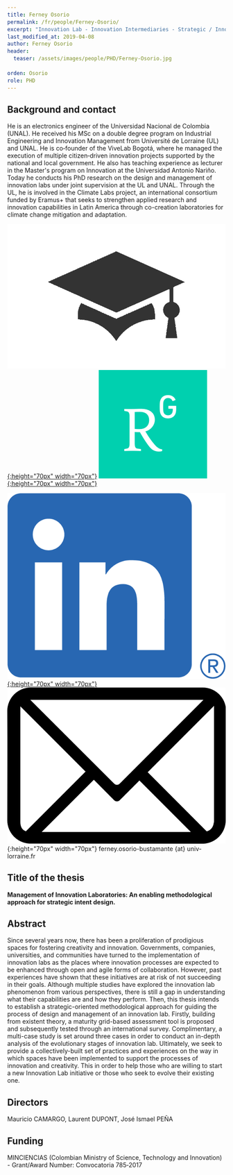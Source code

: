 ```yaml
---
title: Ferney Osorio
permalink: /fr/people/Ferney-Osorio/
excerpt: "Innovation Lab - Innovation Intermediaries - Strategic / Innovatio Management - Maturity Assessment"
last_modified_at: 2019-04-08
author: Ferney Osorio
header:
  teaser: /assets/images/people/PHD/Ferney-Osorio.jpg

orden: Osorio
role: PHD
---
```


## Background and contact 

He is an electronics engineer of the Universidad Nacional de Colombia (UNAL). He received his MSc on a double degree program on Industrial Engineering and Innovation Management from Université de Lorraine (UL) and UNAL. He is co‐founder of the ViveLab Bogotá, where he managed the execution of multiple citizen‐driven innovation projects supported by the national and local government. He also has teaching experience as lecturer in the Master's program on Innovation at the Universidad Antonio Nariño. Today he conducts his PhD research on the design and management of innovation labs under joint supervision at the UL and UNAL. Through the UL, he is involved in the Climate Labs project, an international consortium funded by Eramus+ that seeks to strengthen applied research and innovation capabilities in Latin America through co-creation laboratories for climate change mitigation and adaptation.
 


[![Google Scholar](/assets/images/people/PHD/scholar.png){:height="70px" width="70px"}](https://scholar.google.fr/citations?user=uMjJC5cAAAAJ&hl=fr&authuser=1) [![ResearchGate](/assets/images/people/PHD/researchgate.png){:height="70px" width="70px"}](https://www.researchgate.net/profile/Ferney_Osorio)

[![LinkedIn](/assets/images/people/PHD/linkedin.png){:height="70px" width="70px"}](https://www.linkedin.com/in/ferneyob/) 
![Email](/assets/images/people/PHD/mail.png){:height="70px" width="70px"}  ferney.osorio-bustamante {at} univ-lorraine.fr



## Title of the thesis

**Management of Innovation Laboratories: An enabling methodological approach for strategic intent design.**

## Abstract

Since several years now, there has been a proliferation of prodigious spaces for fostering creativity and innovation. Governments, companies, universities, and communities have turned to the implementation of innovation labs as the places where innovation processes are expected to be enhanced through open and agile forms of collaboration. However, past experiences have shown that these initiatives are at risk of not succeeding in their goals. Although multiple studies have explored the innovation lab phenomenon from various perspectives, there is still a gap in understanding what their capabilities are and how they perform. Then, this thesis intends to establish a strategic-oriented methodological approach for guiding the process of design and management of an innovation lab. Firstly, building from existent theory, a maturity grid-based assessment tool is proposed and subsequently tested through an international survey. Complimentary, a multi-case study is set around three cases in order to conduct an in-depth analysis of the evolutionary stages of innovation lab. Ultimately, we seek to provide a collectively-built set of practices and experiences on the way in which spaces have been implemented to support the processes of innovation and creativity. This in order to help those who are willing to start a new Innovation Lab initiative or those who seek to evolve their existing one.

## Directors 

Mauricio CAMARGO, Laurent DUPONT, José Ismael PEÑA

## Funding 

MINCIENCIAS (Colombian Ministry of Science, Technology and Innovation) - Grant/Award Number: Convocatoria 785‐2017





